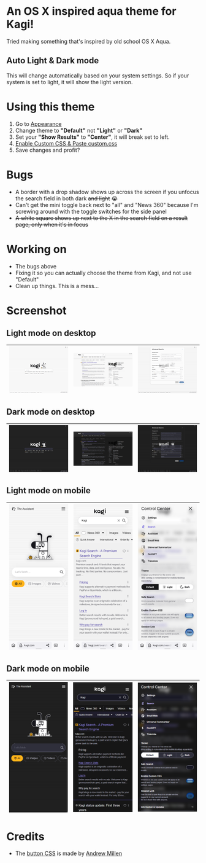 # An OS X inspired aqua theme for Kagi!
Tried making something that's inspired by old school OS X Aqua.

## Auto Light & Dark mode
This will change automatically based on your system settings. So if your system is set to light, it will show the light version.

# Using this theme
1. Go to [Appearance](https://kagi.com/settings/appearance)
2. Change theme to **"Default"** not **"Light"** or **"Dark"**
3. Set your **"Show Results"** to **"Center"**, it will break set to left.
3. [Enable Custom CSS & Paste custom.css](https://kagi.com/settings/custom_css)
4. Save changes and profit?

# Bugs
- A border with a drop shadow shows up across the screen if you unfocus the search field in both dark ~~and light~~ 😭
- Can't get the mini toggle back next to "all" and "News 360" because I'm screwing around with the toggle switches for the side panel
- ~~A white square shows up next to the X in the search field on a result page, only when it's in focus~~

# Working on
- The bugs above
- Fixing it so you can actually choose the theme from Kagi, and not use "Default"
- Clean up things. This is a mess...

# Screenshot
## Light mode on desktop

| ![light](images/light.png) | ![light-result](images/light-result.png) | ![light-advanced-search](images/light-advanced-search.png) |
|----------------------------|-------------------------------------------|-------------------------------------------------------------|


## Dark mode on desktop

| ![dark](images/dark.png) | ![dark-result](images/dark-result.png) | ![dark-advanced-search](images/dark-advanced-search.png) |
|--------------------------|-----------------------------------------|-----------------------------------------------------------|


## **Light mode on mobile**
| ![light](images/light-mobile.png) | ![light-result](images/light-mobile-result.png) | ![light-advanced-search](images/light-mobile-advanced-search.png) |
|----------------------------|-------------------------------------------|-------------------------------------------------------------|

## **Dark mode on mobile**
| ![dark](images/dark-mobile.png) | ![dark-result](images/dark-mobile-result.png) | ![dark-advanced-search](images/dark-mobile-advanced-search.png) |
|----------------------------|-------------------------------------------|-------------------------------------------------------------|

# Credits
- The [button CSS](https://codepen.io/andrewmillen/pen/RwqBMrO) is made by [Andrew Millen](https://codepen.io/andrewmillen/)
